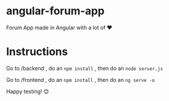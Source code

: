 # angular-forum-app

Forum App made in Angular with a lot of ❤

# Instructions

Go to /backend , do an `npm install` , then do an `node server.js`

Go to /frontend , do an `npm install` , then do an `ng serve -o`

Happy testing! 😊
